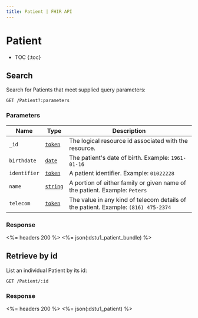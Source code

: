 ```yaml
---
title: Patient | FHIR API
---
```


# Patient

* TOC
{:toc}

## Search

Search for Patients that meet supplied query parameters:

    GET /Patient?:parameters

### Parameters

 Name       | Type                                                                     | Description
------------|--------------------------------------------------------------------------|-----------------------------------------------------------------------------------
`_id`       |[`token`](http://www.hl7.org/implement/standards/fhir/search.html#token)  | The logical resource id associated with the resource.
`birthdate` |[`date`](http://www.hl7.org/implement/standards/fhir/search.html#date)    | The patient's date of birth.  Example: `1961-01-16`
`identifier`|[`token`](http://www.hl7.org/implement/standards/fhir/search.html#token)  | A patient identifier.  Example: `01022228`
`name`      |[`string`](http://www.hl7.org/implement/standards/fhir/search.html#string)| A portion of either family or given name of the patient. Example: `Peters`
`telecom`   |[`token`](http://www.hl7.org/implement/standards/fhir/search.html#token)  | The value in any kind of telecom details of the patient. Example: `(816) 475-2374`

### Response

<%= headers 200 %>
<%= json(:dstu1_patient_bundle) %>

## Retrieve by id

List an individual Patient by its id:

    GET /Patient/:id

### Response

<%= headers 200 %>
<%= json(:dstu1_patient) %>